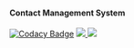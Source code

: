 #### Contact Management System

[![Codacy Badge](https://app.codacy.com/project/badge/Grade/02dc26402986451b8a6fe29702baf3f8)](https://www.codacy.com/gh/SiriValliKarumuri/Stepin_Project_on_ContactManagementSystem/dashboard?utm_source=github.com&amp;utm_medium=referral&amp;utm_content=SiriValliKarumuri/Stepin_Project_on_ContactManagementSystem&amp;utm_campaign=Badge_Grade)
<a href="https://frontend.code-inspector.com/public/user/github/SiriValliKarumuri">
  <img src="https://www.code-inspector.com/project/27857/score/svg"/>
  <img src="https://www.code-inspector.com/project/27857/status/svg"/>
</a>

